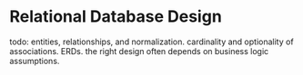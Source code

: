# Relational Database Design

todo: entities, relationships, and normalization. cardinality and optionality of associations. ERDs. the right design often depends on business logic assumptions.
